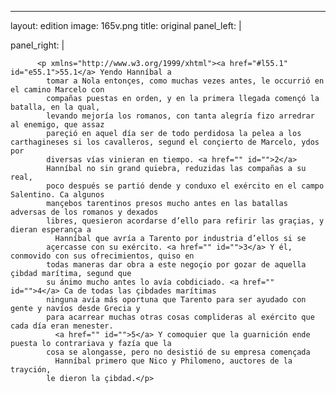 <?xml version="1.0" encoding="UTF-8"?>
---
layout: edition
image: 165v.png 
title: original 
panel_left: | 

panel_right: |  
            
          <p xmlns="http://www.w3.org/1999/xhtml"><a href="#l55.1" id="e55.1">55.1</a> Yendo Hanníbal a
            tomar a Nola entonçes, como muchas vezes antes, le occurrió en el camino Marcelo con
            compañas puestas en orden, y en la primera llegada començó la batalla, en la qual,
            levando mejoría los romanos, con tanta alegría fizo arredrar al enemigo, que assaz
            pareçió en aquel día ser de todo perdidosa la pelea a los carthagineses si los cavalleros, segund el conçierto de Marcelo, ydos por
            diversas vías vinieran en tiempo. <a href="" id="">2</a>
            Hanníbal no sin grand quiebra, reduzidas las compañas a su real,
            poco después se partió dende y conduxo el exército en el campo Salentino. Ca algunos
            mançebos tarentinos presos mucho antes en las batallas adversas de los romanos y dexados
            libres, quesieron acordarse d’ello para refirir las graçias, y dieran esperança a
              Hanníbal que avría a Tarento por industria d’ellos si se
            açercasse con su exército. <a href="" id="">3</a> Y él, conmovido con sus ofrecimientos, quiso en
            todas maneras dar obra a este negoçio por gozar de aquella çibdad marítima, segund que
            su ánimo mucho antes lo avía cobdiciado. <a href="" id="">4</a> Ca de todas las çibdades marítimas
            ninguna avía más oportuna que Tarento para ser ayudado con gente y navíos desde Grecia y
            para acarrear muchas otras cosas complideras al exército que cada día eran menester.
              <a href="" id="">5</a> Y comoquier que la guarnición ende puesta lo contrariava y fazía que la
            cosa se alongasse, pero no desistió de su empresa començada
              Hanníbal primero que Nico y Philomeno, auctores de la trayción,
            le dieron la çibdad.</p>
        